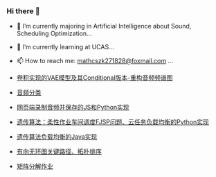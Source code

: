 ### Hi there 👋

<!--
**ZhaoKe1024/ZhaoKe1024** is a ✨ _special_ ✨ repository because its `README.md` (this file) appears on your GitHub profile.

Here are some ideas to get you started:


- 👯 I’m looking to collaborate on ...
- 🤔 I’m looking for help with ...
- 💬 Ask me about ...
- 📫 How to reach me: ...
- 😄 Pronouns: ...
- ⚡ Fun fact: ...
-->
- 🔭 I’m currently majoring in Artificial Intelligence about Sound, Scheduling Optimization...
- 🌱 I’m currently learning at UCAS...
- 📫 How to reach me: mathcszk271828@foxmail.com ...

- [卷积实现的VAE模型及其Conditional版本-重构音频频谱图](https://github.com/ZhaoKe1024/ConvolutionalVAE_withConditional)
- [音频分类](https://github.com/ZhaoKe1024/AudioClassification-Pytorch-KZhao)
- [网页端录制音频并保存的JS和Python实现](https://github.com/ZhaoKe1024/Audio-Record-WebPage)
- [遗传算法：柔性作业车间调度FJSP问题、云任务负载均衡的Python实现](https://github.com/ZhaoKe1024/IntelligentAlgorithmScheduler)
- [遗传算法负载均衡的Java实现](https://github.com/ZhaoKe1024/SSbyZKe)
- [有向无环图关键路径、拓扑排序](https://github.com/ZhaoKe1024/AlgorithmsOnGraph)
- [矩阵分解作业](https://github.com/ZhaoKe1024/UCAS-Matrix_Analysis_and_Application-Python)
